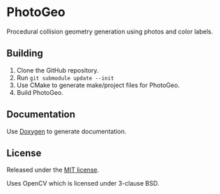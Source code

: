 # PhotoGeo
Procedural collision geometry generation using photos and color labels.

## Building
1. Clone the GitHub repository.
2. Run `git submodule update --init`
3. Use CMake to generate make/project files for PhotoGeo.
4. Build PhotoGeo.

## Documentation
Use [Doxygen](http://www.stack.nl/~dimitri/doxygen/) to generate documentation.

## License
Released under the [MIT license](LICENSE).

Uses OpenCV which is licensed under 3-clause BSD.
